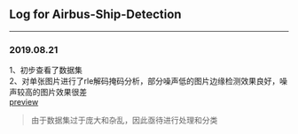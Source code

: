 ## Log for Airbus-Ship-Detection
---
### 2019.08.21
1、初步查看了数据集<br>
2、对单张图片进行了rle解码掩码分析，部分噪声低的图片边缘检测效果良好，噪声较高的图片效果很差<br>
[preview](https://github.com/plumprc/airbus-ship-detection/blob/master/lizhe/ship-detection/preview.ipynb)
> 由于数据集过于庞大和杂乱，因此亟待进行处理和分类